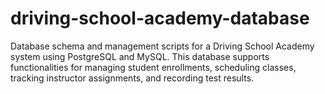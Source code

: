 # driving-school-academy-database
Database schema and management scripts for a Driving School Academy system using PostgreSQL and MySQL. This database supports functionalities for managing student enrollments, scheduling classes, tracking instructor assignments, and recording test results.
